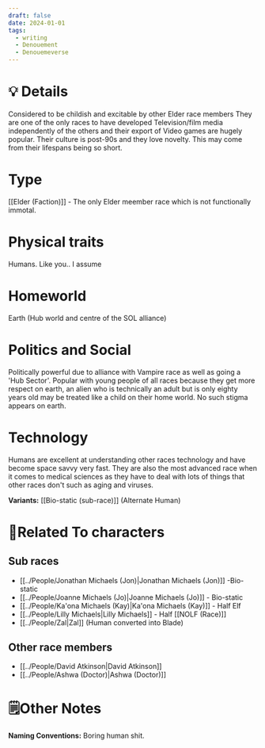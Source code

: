 ```yaml
---
draft: false
date: 2024-01-01
tags:
  - writing
  - Denouement
  - Denouemeverse
---
```

# 💡 Details
Considered to be childish and excitable by other Elder race members
They are one of the only races to have developed Television/film media independently of the others and their export of Video games are hugely popular.
Their culture is post-90s and they love novelty. This may come from their lifespans being so short.
# Type
[[Elder (Faction)]] - The only Elder meember race which is not functionally immotal.
# Physical traits
Humans. Like you.. I assume
# Homeworld 
Earth (Hub world and centre of the SOL alliance) 
# Politics and Social
Politically powerful due to alliance with Vampire race as well as going a 'Hub Sector'. Popular with young people of all races because they get more respect on earth, an alien who is technically an adult but is only eighty years old may be treated like a child on their home world. No such stigma appears on earth.
# Technology
Humans are excellent at understanding other races technology and have become space savvy very fast. They are also the most advanced race when it comes to medical sciences as they have to deal with lots of things that other races don't such as aging and viruses.

**Variants:**  [[Bio-static (sub-race)]] (Alternate Human)
# 👤Related To characters
## Sub races
- [[../People/Jonathan Michaels (Jon)|Jonathan Michaels (Jon)]] -Bio-static 
- [[../People/Joanne Michaels (Jo)|Joanne Michaels (Jo)]] - Bio-static 
- [[../People/Ka'ona Michaels (Kay)|Ka'ona Michaels (Kay)]] - Half Elf
- [[../People/Lilly Michaels|Lilly Michaels]] - Half [[NOLF (Race)]]
- [[../People/Zal|Zal]] (Human converted into Blade)
## Other race members
- [[../People/David Atkinson|David Atkinson]]
- [[../People/Ashwa (Doctor)|Ashwa (Doctor)]]
# **🗒️Other Notes**
**Naming Conventions:** Boring human shit.

